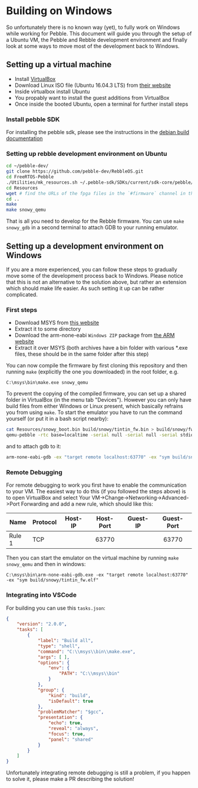 # Building on Windows

So unfortunately there is no known way (yet), to fully work on Windows while working for Pebble. This document will guide you through the setup of a Ubuntu VM, the Pebble and Rebble development environment and finally look at some ways to move most of the development back to Windows.

## Setting up a virtual machine 

- Install [VirtualBox](http://www.virtualbox.org/)
- Download Linux ISO file (Ubuntu 16.04.3 LTS) from [their website](https://www.ubuntu.com/download/desktop)
- Inside virtualbox install Ubuntu
- You propably want to install the guest additions from VirtualBox
- Once inside the booted Ubuntu, open a terminal for further install steps

### Install pebble SDK

For installing the pebble sdk, please see the instructions in the [debian build documentation](https://github.com/ginge/FreeRTOS-Pebble/blob/master/docs/debian_build.md)

### Setting up rebble development environment on Ubuntu

```sh
cd ~/pebble-dev/
git clone https://github.com/pebble-dev/RebbleOS.git
cd FreeRTOS-Pebble
./Utilities/mk_resources.sh ~/.pebble-sdk/SDKs/current/sdk-core/pebble/
cd Resources
wget # find the URLs of the fpga files in the `#firmware` channel in the Rebble Discord
cd ..
make
make snowy_qemu
```

That is all you need to develop for the Rebble firmware. You can use `make snowy_gdb` in a second terminal to attach GDB to your running emulator.

## Setting up a development environment on Windows

If you are a more experienced, you can follow these steps to gradually move some of the development process back to Windows. Please notice that this is not an alternative to the solution above, but rather an extension which should make life easier. As such setting it up can be rather complicated.

### First steps

- Download MSYS from [this website](https://sourceforge.net/projects/mingwbuilds/files/external-binary-packages/)
- Extract it to some directory
- Download the arm-none-eabi `Windows ZIP` package from [the ARM website](https://developer.arm.com/open-source/gnu-toolchain/gnu-rm/downloads)
- Extract it over MSYS (both archives have a bin folder with various *.exe files, these should be in the same folder after this step)

You can now compile the firmware by first cloning this repository and then running `make` (explicitly the one you downloaded) in the root folder, e.g.

```batch
C:\msys\bin\make.exe snowy_qemu
```

To prevent the copying of the compiled firmware, you can set up a shared folder in VirtualBox (in the menu tab "Devices"). However you can only have build files from either Windows or Linux present, which basically refrains you from using `make`. To start the emulator you have to run the command yourself (or put it in a bash script nearby):

```sh
cat Resources/snowy_boot.bin build/snowy/tintin_fw.bin > build/snowy/fw.qemu_flash.bin
qemu-pebble -rtc base=localtime -serial null -serial null -serial stdio -gdb tcp::63770,server -machine pebble-snowy-bb -cpu cortex-m4 -pflash build/snowy/fw.qemu_flash.bin -pflash Resources/snowy_spi.bin
```

and to attach gdb to it:

```sh
arm-none-eabi-gdb -ex "target remote localhost:63770" -ex "sym build/snowy/tintin_fw.elf"
```

### Remote Debugging

For remote debugging to work you first have to enable the communication to your VM. The easiest way to do this (if you followed the steps above) is to open VirtualBox and select Your VM->Change->Networking->Advanced->Port Forwarding and add a new rule, which should like this:

|  Name  | Protocol | Host-IP | Host-Port | Guest-IP | Guest-Port |
|--------|----------|---------|:---------:|----------|:----------:|
| Rule 1 | TCP      |         |   63770   |          |    63770   |

Then you can start the emulator on the virtual machine by running `make snowy_qemu` and then in windows:

```batch
C:\msys\bin\arm-none-eabi-gdb.exe -ex "target remote localhost:63770" -ex "sym build/snowy/tintin_fw.elf"
```

### Integrating into VSCode

For building you can use this `tasks.json`:

```json
{
    "version": "2.0.0",
    "tasks": [
        {
            "label": "Build all",
            "type": "shell",
            "command": "C:\\msys\\bin\\make.exe",
            "args": [ ],
            "options": {
                "env": {
                    "PATH": "C:\\msys\\bin"
                }
            },
            "group": {
                "kind": "build",
                "isDefault": true
            },
            "problemMatcher": "$gcc",
            "presentation": {
                "echo": true,
                "reveal": "always",
                "focus": true,
                "panel": "shared"
            }
        }
    ]
}
```

Unfortunately integrating remote debugging is still a problem, if you happen to solve it, please make a PR describing the solution!
